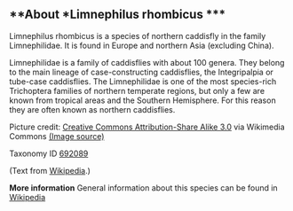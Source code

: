 **About *Limnephilus rhombicus ***
-------------------------

Limnephilus rhombicus is a species of northern caddisfly in the family Limnephilidae. 
It is found in Europe and northern Asia (excluding China).

Limnephilidae is a family of caddisflies with about 100 genera. They
belong to the main lineage of case-constructing caddisflies, the
Integripalpia or tube-case caddisflies. The Limnephilidae is one of the
most species-rich Trichoptera families of northern temperate regions,
but only a few are known from tropical areas and the Southern
Hemisphere. For this reason they are often known as northern
caddisflies.

Picture credit: [Creative Commons Attribution-Share Alike 3.0](https://creativecommons.org/licenses/by-sa/3.0) via Wikimedia Commons [(Image source)](https://en.wikipedia.org/wiki/File:Limnephilus_rhombicus_01.JPG)

Taxonomy ID [692089](https://www.uniprot.org/taxonomy/692089)

(Text from [Wikipedia](https://en.wikipedia.org/).)

**More information**
General information about this species can be found in [Wikipedia](https://en.wikipedia.org/wiki/Limnephilus_rhombicus)

